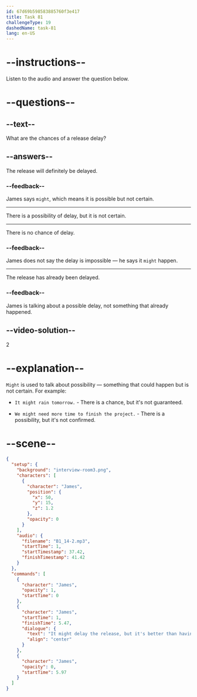 ```yaml
---
id: 67d69b598583885760f3e417
title: Task 81
challengeType: 19
dashedName: task-81
lang: en-US
---
```


<!-- (audio) James: It might delay the release, but it's better than having a broken product. -->

# --instructions--

Listen to the audio and answer the question below.

# --questions--

## --text--

What are the chances of a release delay?

## --answers--

The release will definitely be delayed.

### --feedback--

James says `might`, which means it is possible but not certain.

---

There is a possibility of delay, but it is not certain.

---

There is no chance of delay.

### --feedback--

James does not say the delay is impossible — he says it `might` happen.

---

The release has already been delayed.

### --feedback--

James is talking about a possible delay, not something that already happened.

## --video-solution--

2

# --explanation--

`Might` is used to talk about possibility — something that could happen but is not certain. For example:

- `It might rain tomorrow.` - There is a chance, but it's not guaranteed.

- `We might need more time to finish the project.` - There is a possibility, but it's not confirmed.

# --scene--

```json
{
  "setup": {
    "background": "interview-room3.png",
    "characters": [
      {
        "character": "James",
        "position": {
          "x": 50,
          "y": 15,
          "z": 1.2
        },
        "opacity": 0
      }
    ],
    "audio": {
      "filename": "B1_14-2.mp3",
      "startTime": 1,
      "startTimestamp": 37.42,
      "finishTimestamp": 41.42
    }
  },
  "commands": [
    {
      "character": "James",
      "opacity": 1,
      "startTime": 0
    },
    {
      "character": "James",
      "startTime": 1,
      "finishTime": 5.47,
      "dialogue": {
        "text": "It might delay the release, but it's better than having a broken product.",
        "align": "center"
      }
    },
    {
      "character": "James",
      "opacity": 0,
      "startTime": 5.97
    }
  ]
}
```
